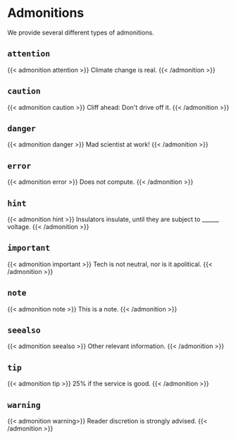 # Admonitions

We provide several different types of admonitions.

<!--
## `topic`

::: topic
**This is a topic.**

This is what admonitions are a special case of, according to the
docutils documentation.
:::

## `admonition`

::: admonition
The one with the custom titles

It\'s got a certain charm to it.
:::
-->

## `attention`


{{< admonition attention >}}
Climate change is real.
{{< /admonition >}}

## `caution`

{{< admonition caution >}}
Cliff ahead: Don\'t drive off it.
{{< /admonition >}}

## `danger`

{{< admonition danger >}}
Mad scientist at work!
{{< /admonition >}}

## `error`

{{< admonition error >}}
Does not compute.
{{< /admonition >}}

## `hint`

{{< admonition hint >}}
Insulators insulate, until they are subject to \_\_\_\_\_\_ voltage.
{{< /admonition >}}

## `important`

{{< admonition important >}}
Tech is not neutral, nor is it apolitical.
{{< /admonition >}}

## `note`

{{< admonition note >}}
This is a note.
{{< /admonition >}}

## `seealso`

{{< admonition seealso >}}
Other relevant information.
{{< /admonition >}}

## `tip`

{{< admonition tip >}}
25% if the service is good.
{{< /admonition >}}

<!--
## `todo`

::: todo
This needs the `sphinx.ext.todo` extension.
:::
-->

## `warning`

{{< admonition warning>}}
Reader discretion is strongly advised.
{{< /admonition >}}

<!--
## `versionadded`

::: versionadded
v0.1.1

Here\'s a version added message.
:::

## `versionchanged`

::: versionchanged
v0.1.1

Here\'s a version changed message.
:::

## `deprecated`

::: deprecated
v0.1.1

Here\'s a deprecation message.
:::
-->
